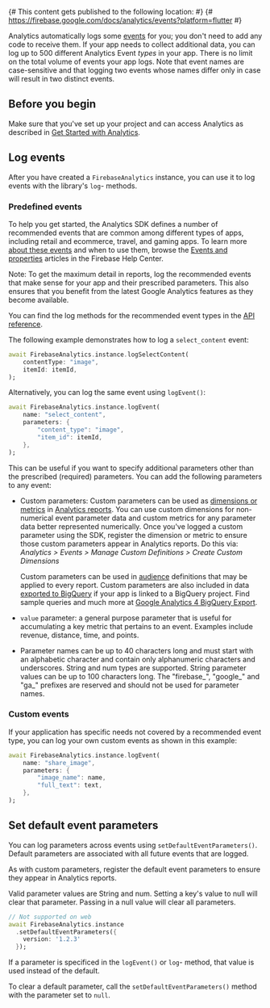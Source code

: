 {# This content gets published to the following location:               #}
{#   https://firebase.google.com/docs/analytics/events?platform=flutter #}

Analytics automatically logs some
[events](https://support.google.com/firebase/answer/6317485) for you; you don't
need to add any code to receive them. If your app needs to collect additional
data, you can log up to 500 different Analytics Event *types* in your app.
There is no limit on the total volume of events your app logs. Note that event
names are case-sensitive and that logging two events whose names differ only in
case will result in two distinct events.

## Before you begin

Make sure that you've set up your project and can access Analytics as
described in [Get Started with Analytics](get-started).

## Log events

After you have created a `FirebaseAnalytics` instance, you can use it to log
events with the library's `log`- methods.

### Predefined events

To help you get started, the Analytics SDK defines a number of
recommended events that are common among different types of apps, including
retail and ecommerce, travel, and gaming apps. To learn more
[about these events](https://support.google.com/analytics/answer/9322688)
and when to use them, browse the
[Events and properties](https://support.google.com/firebase/topic/6317484)
articles in the Firebase Help Center.

Note: To get the maximum detail in reports, log the recommended events that make
sense for your app and their prescribed parameters. This also ensures that you
benefit from the latest Google Analytics features as
they become available.


You can find the log methods for the recommended event types in the
[API reference](https://pub.dev/documentation/firebase_analytics/latest/firebase_analytics/FirebaseAnalytics-class.html).

The following example demonstrates how to log a `select_content` event:

```dart
await FirebaseAnalytics.instance.logSelectContent(
    contentType: "image",
    itemId: itemId,
);
```

Alternatively, you can log the same event using `logEvent()`:

```dart
await FirebaseAnalytics.instance.logEvent(
    name: "select_content",
    parameters: {
        "content_type": "image",
        "item_id": itemId,
    },
);
```

This can be useful if you want to specify additional parameters other than the
prescribed (required) parameters. You can add the following parameters
to any event:

* Custom parameters: Custom parameters can be used as
  [dimensions or metrics](https://support.google.com/analytics/answer/10075209)
  in [Analytics reports](https://support.google.com/analytics/answer/9212670).
  You can use custom dimensions for non-numerical event parameter data and
  custom metrics for any parameter data better represented numerically. Once
  you've logged a custom parameter using the SDK, register the dimension or
  metric to ensure those custom parameters appear in Analytics
  reports. Do this via: *Analytics > Events > Manage Custom Definitions >
  Create Custom Dimensions*

  Custom parameters can be used in
  [audience](https://support.google.com/firebase/answer/6317509)
  definitions that may be applied to every report.
  Custom parameters are also included in data
  [exported to BigQuery](https://support.google.com/firebase/answer/7030014)
  if your app is linked to a BigQuery project. Find sample queries and much more
  at [Google Analytics 4 BigQuery Export](https://developers.google.com/analytics/bigquery).

* `value` parameter: a general purpose parameter
  that is useful for accumulating a key metric that pertains to an
  event. Examples include revenue, distance, time, and points.
* Parameter names can be up to 40 characters long and must start with an alphabetic
  character and contain only alphanumeric characters and underscores. String and num
  types are supported. String parameter values can be up to 100 characters long.
  The "firebase_", "google_" and "ga_" prefixes are reserved and should not be used for parameter names.

### Custom events

If your application has specific needs not covered by a recommended
event type, you can log your own custom events as shown in this example:

```dart
await FirebaseAnalytics.instance.logEvent(
    name: "share_image",
    parameters: {
        "image_name": name,
        "full_text": text,
    },
);
```

## Set default event parameters

You can log parameters across events using `setDefaultEventParameters()`.
Default parameters are associated with all future events that are logged.

As with custom parameters, register the default event parameters to ensure they
appear in Analytics reports.

Valid parameter values are String and num. Setting a key's value to null will
clear that parameter. Passing in a null value will clear all parameters.

```dart
// Not supported on web
await FirebaseAnalytics.instance
  .setDefaultEventParameters({
    version: '1.2.3'
  });
```

If a parameter is specificed in the `logEvent()` or `log`-
method, that value is used instead of the default.

To clear a default parameter, call the `setDefaultEventParameters()`
method with the parameter set to `null`.
